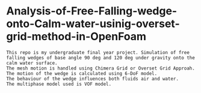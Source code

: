 # Analysis-of-Free-Falling-wedge-onto-Calm-water-usinig-overset-grid-method-in-OpenFoam
	This repo is my undergraduate final year project. Simulation of free falling wedges of base angle 90 deg and 120 deg under gravity onto the calm water surface.
	The mesh motion is handled using Chimera Grid or Overset Grid Approah.
	The motion of the wedge is calculated using 6-DoF model.
	The behaviour of the wedge influences both fluids air and water. 
	The multiphase model used is VOF model.
